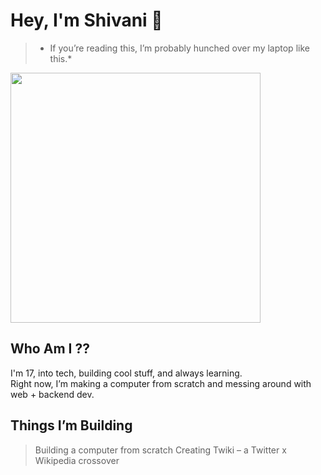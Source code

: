 # Hey, I'm Shivani 👾

>  * If you’re reading this, I’m probably hunched over my laptop like this.*

<img src="https://giffiles.alphacoders.com/171/171294.gif" width="400"/>

## Who Am I ??   

I'm 17, into tech, building cool stuff, and always learning.  
Right now, I’m making a computer from scratch and messing around with web + backend dev.


## Things I’m Building
> Building a computer from scratch 
> Creating Twiki – a Twitter x Wikipedia crossover



<!---
NewSmoke38/NewSmoke38 is a ✨ special ✨ repository because its `README.md` (this file) appears on your GitHub profile.
You can click the Preview link to take a look at your changes.
--->
